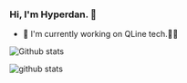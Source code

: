 ### Hi, I'm Hyperdan. 👋	<picture decoding="async" loading="lazy">

<!--
**0xhyperdan/0xhyperdan** is a ✨ _special_ ✨ repository because its `README.md` (this file) appears on your GitHub profile.	
Here are some ideas to get you started:	
- 🔭 I’m currently working on ...	
- 🌱 I’m currently learning ...	
- 👯 I’m looking to collaborate on ...	
- 🤔 I’m looking for help with ...	
- 💬 Ask me about ...	
- 📫 How to reach me: ...	
- 😄 Pronouns: ...	
- ⚡ Fun fact: ...	
-->	
- 🛵 I'm currently working on QLine tech.👩‍💻	

![Github stats](https://github-readme-stats.vercel.app/api?username=0xhyperdan&show_icons=true&theme=dark)

<picture decoding="async" loading="lazy">
  <source media="(prefers-color-scheme: dark)" srcset="https://pixel-profile.vercel.app/api/github-stats?username=0xhyperdan&screen_effect=true&background=linear-gradient(to%20bottom%20right%2C%20%235580eb%2C%20%232aeeff)">
  <img alt="github stats" src="https://pixel-profile.vercel.app/api/github-stats?username=0xhyperdan&screen_effect=false&background=linear-gradient(to%20bottom%20right%2C%20%2374dcc4%2C%20%234597e9)">
</picture>
